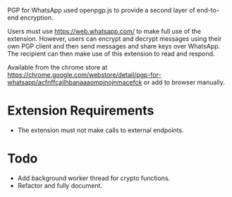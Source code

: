
PGP for WhatsApp used openpgp.js to provide a second layer of end-to-end encryption.

Users must use https://web.whatsapp.com/ to make full use of the extension. However, users can encrypt and decrypt messages using their own PGP client and then send messages and share keys over WhatsApp. The recipient can then make use of this extension to read and respond.

Available from the chrome store at https://chrome.google.com/webstore/detail/pgp-for-whatsapp/acfnffcajlhbanaaaompjnojnmacefck or add to browser manually.

# Extension Requirements

- The extension must not make calls to external endpoints.

# Todo

- Add background worker thread for crypto functions.
- Refactor and fully document.
